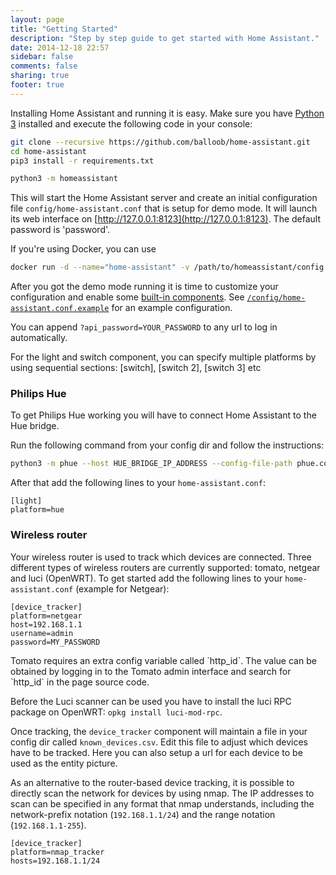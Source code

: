 ```yaml
---
layout: page
title: "Getting Started"
description: "Step by step guide to get started with Home Assistant."
date: 2014-12-18 22:57
sidebar: false
comments: false
sharing: true
footer: true
---
```


Installing Home Assistant and running it is easy. Make sure you have [Python 3](https://www.python.org/downloads/) installed and execute the following code in your console:

```bash
git clone --recursive https://github.com/balloob/home-assistant.git
cd home-assistant
pip3 install -r requirements.txt

python3 -m homeassistant
```

This will start the Home Assistant server and create an initial configuration file `config/home-assistant.conf` that is setup for demo mode. It will launch its web interface on [http://127.0.0.1:8123](http://127.0.0.1:8123). The default password is 'password'.

If you're using Docker, you can use

```bash
docker run -d --name="home-assistant" -v /path/to/homeassistant/config:/config -v /etc/localtime:/etc/localtime:ro -p 8123:8123 balloob/home-assistant
```

After you got the demo mode running it is time to customize your configuration and enable some [built-in components]({{site_root}}/components/). See [`/config/home-assistant.conf.example`](https://github.com/balloob/home-assistant/blob/master/config/home-assistant.conf.example) for an example configuration.

<p class='note'>
You can append <code>?api_password=YOUR_PASSWORD</code> to any url to log in automatically.
</p>

<p class='note'>
For the light and switch component, you can specify multiple platforms by using sequential sections: [switch], [switch 2], [switch 3] etc
</p>

### Philips Hue
To get Philips Hue working you will have to connect Home Assistant to the Hue bridge.

Run the following command from your config dir and follow the instructions:

```bash
python3 -m phue --host HUE_BRIDGE_IP_ADDRESS --config-file-path phue.conf
```

After that add the following lines to your `home-assistant.conf`:

```
[light]
platform=hue
```

### Wireless router

Your wireless router is used to track which devices are connected. Three different types of wireless routers are currently supported: tomato, netgear and luci (OpenWRT). To get started add the following lines to your `home-assistant.conf` (example for Netgear):

```
[device_tracker]
platform=netgear
host=192.168.1.1
username=admin
password=MY_PASSWORD
```

<p class='note' data-title='on Tomato'>
Tomato requires an extra config variable called `http_id`. The value can be obtained by logging in to the Tomato admin interface and search for `http_id` in the page source code.
</p>

<p class='note' data-title='on Luci'>
Before the Luci scanner can be used you have to install the luci RPC package on OpenWRT: <code>opkg install luci-mod-rpc</code>.
</p>

Once tracking, the `device_tracker` component will maintain a file in your config dir called `known_devices.csv`. Edit this file to adjust which devices have to be tracked. Here you can also setup a url for each device to be used as the entity picture.

As an alternative to the router-based device tracking, it is possible to directly scan the network for devices by using nmap. The IP addresses to scan can be specified in any format that nmap understands, including the network-prefix notation (`192.168.1.1/24`) and the range notation (`192.168.1.1-255`).

```
[device_tracker]
platform=nmap_tracker
hosts=192.168.1.1/24
```
